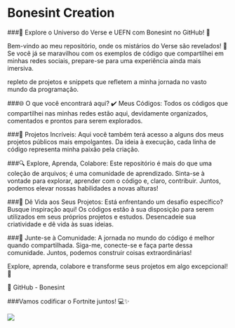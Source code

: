 # Bonesint Creation

###🚀 Explore o Universo do Verse e UEFN com Bonesint no GitHub! 🚀

Bem-vindo ao meu repositório, onde os mistários do Verse são revelados! 🌟 Se você já se maravilhou com os exemplos de código que compartilhei em minhas redes sociais, prepare-se para uma experiência ainda mais imersiva.

repleto de projetos e snippets que refletem a minha jornada no vasto mundo da programação.

###🌐 O que você encontrará aqui?
✔️ Meus Códigos: Todos os códigos que compartilhei nas minhas redes estão aqui, devidamente organizados, comentados e prontos para serem explorados.

###🚀 Projetos Incríveis: Aqui você também terá acesso a alguns dos meus projetos públicos mais empolgantes. Da ideia à execução, cada linha de código representa minha paixão pela criação.

###🔍 Explore, Aprenda, Colabore:
Este repositório é mais do que uma coleção de arquivos; é uma comunidade de aprendizado. Sinta-se à vontade para explorar, aprender com o código e, claro, contribuir. Juntos, podemos elevar nossas habilidades a novas alturas!

###🌈 Dê Vida aos Seus Projetos:
Está enfrentando um desafio específico? Busque inspiração aqui! Os códigos estão à sua disposição para serem utilizados em seus próprios projetos e estudos. Desencadeie sua criatividade e dê vida às suas ideias.

###🤝 Junte-se à Comunidade:
A jornada no mundo do código é melhor quando compartilhada. Siga-me, conecte-se e faça parte dessa comunidade. Juntos, podemos construir coisas extraordinárias!

Explore, aprenda, colabore e transforme seus projetos em algo excepcional! 🚀

🔗 GitHub - Bonesint

###Vamos codificar o Fortnite juntos! 💻✨

<a href="https://instagram.com/bonesint.creation" target="_blank"><img src="https://img.shields.io/badge/-Portfolio-lightgrey?style=for-the-badge&logo=instagram" target="_blank"></a>
